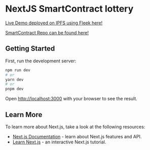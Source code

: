 # NextJS SmartContract lottery

[Live Demo deployed on IPFS using Fleek here!](https://proud-voice-8433.on.fleek.co/)

[SmartContract Repo can be found here!](https://github.com/danimagb/hardhat-smartcontract-lottery)

## Getting Started

First, run the development server:

```bash
npm run dev
# or
yarn dev
# or
pnpm dev
```

Open [http://localhost:3000](http://localhost:3000) with your browser to see the result.

## Learn More

To learn more about Next.js, take a look at the following resources:

- [Next.js Documentation](https://nextjs.org/docs) - learn about Next.js features and API.
- [Learn Next.js](https://nextjs.org/learn) - an interactive Next.js tutorial.
